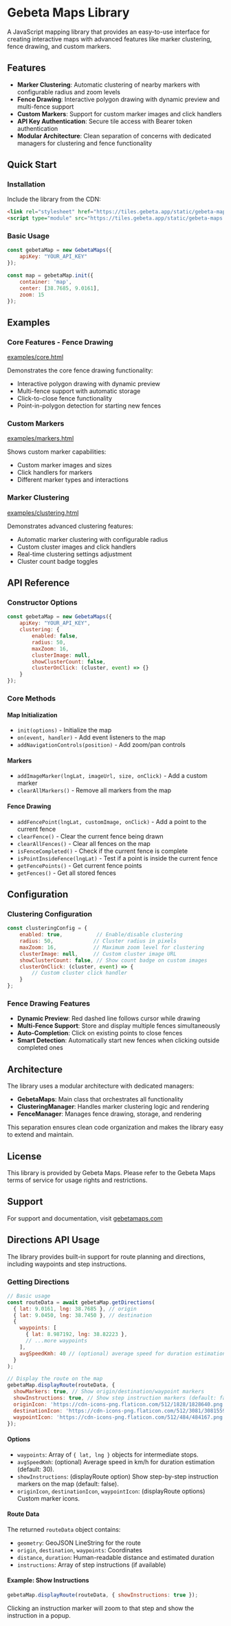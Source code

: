 # Gebeta Maps Library

A JavaScript mapping library that provides an easy-to-use interface for creating interactive maps with advanced features like marker clustering, fence drawing, and custom markers.

## Features

- **Marker Clustering**: Automatic clustering of nearby markers with configurable radius and zoom levels
- **Fence Drawing**: Interactive polygon drawing with dynamic preview and multi-fence support
- **Custom Markers**: Support for custom marker images and click handlers
- **API Key Authentication**: Secure tile access with Bearer token authentication
- **Modular Architecture**: Clean separation of concerns with dedicated managers for clustering and fence functionality

## Quick Start

### Installation

Include the library from the CDN:

```html
<link rel="stylesheet" href="https://tiles.gebeta.app/static/gebeta-maps-lib.css" />
<script type="module" src="https://tiles.gebeta.app/static/gebeta-maps.umd.js"></script>
```

### Basic Usage

```javascript
const gebetaMap = new GebetaMaps({ 
    apiKey: "YOUR_API_KEY" 
});

const map = gebetaMap.init({
    container: 'map',
    center: [38.7685, 9.0161],
    zoom: 15
});
```

## Examples

### Core Features - Fence Drawing
[examples/core.html](examples/core.html)

Demonstrates the core fence drawing functionality:
- Interactive polygon drawing with dynamic preview
- Multi-fence support with automatic storage
- Click-to-close fence functionality
- Point-in-polygon detection for starting new fences

### Custom Markers
[examples/markers.html](examples/markers.html)

Shows custom marker capabilities:
- Custom marker images and sizes
- Click handlers for markers
- Different marker types and interactions

### Marker Clustering
[examples/clustering.html](examples/clustering.html)

Demonstrates advanced clustering features:
- Automatic marker clustering with configurable radius
- Custom cluster images and click handlers
- Real-time clustering settings adjustment
- Cluster count badge toggles

## API Reference

### Constructor Options

```javascript
const gebetaMap = new GebetaMaps({
    apiKey: "YOUR_API_KEY",
    clustering: {
        enabled: false,
        radius: 50,
        maxZoom: 16,
        clusterImage: null,
        showClusterCount: false,
        clusterOnClick: (cluster, event) => {}
    }
});
```

### Core Methods

#### Map Initialization
- `init(options)` - Initialize the map
- `on(event, handler)` - Add event listeners to the map
- `addNavigationControls(position)` - Add zoom/pan controls

#### Markers
- `addImageMarker(lngLat, imageUrl, size, onClick)` - Add a custom marker
- `clearAllMarkers()` - Remove all markers from the map

#### Fence Drawing
- `addFencePoint(lngLat, customImage, onClick)` - Add a point to the current fence
- `clearFence()` - Clear the current fence being drawn
- `clearAllFences()` - Clear all fences on the map
- `isFenceCompleted()` - Check if the current fence is complete
- `isPointInsideFence(lngLat)` - Test if a point is inside the current fence
- `getFencePoints()` - Get current fence points
- `getFences()` - Get all stored fences

## Configuration

### Clustering Configuration

```javascript
const clusteringConfig = {
    enabled: true,           // Enable/disable clustering
    radius: 50,             // Cluster radius in pixels
    maxZoom: 16,            // Maximum zoom level for clustering
    clusterImage: null,     // Custom cluster image URL
    showClusterCount: false, // Show count badge on custom images
    clusterOnClick: (cluster, event) => {
        // Custom cluster click handler
    }
};
```

### Fence Drawing Features

- **Dynamic Preview**: Red dashed line follows cursor while drawing
- **Multi-Fence Support**: Store and display multiple fences simultaneously
- **Auto-Completion**: Click on existing points to close fences
- **Smart Detection**: Automatically start new fences when clicking outside completed ones

## Architecture

The library uses a modular architecture with dedicated managers:

- **GebetaMaps**: Main class that orchestrates all functionality
- **ClusteringManager**: Handles marker clustering logic and rendering
- **FenceManager**: Manages fence drawing, storage, and rendering

This separation ensures clean code organization and makes the library easy to extend and maintain.

## License

This library is provided by Gebeta Maps. Please refer to the Gebeta Maps terms of service for usage rights and restrictions.

## Support

For support and documentation, visit [gebetamaps.com](https://gebetamaps.com)

## Directions API Usage

The library provides built-in support for route planning and directions, including waypoints and step instructions.

### Getting Directions

```javascript
// Basic usage
const routeData = await gebetaMap.getDirections(
  { lat: 9.0161, lng: 38.7685 }, // origin
  { lat: 9.0450, lng: 38.7450 }, // destination
  {
    waypoints: [
      { lat: 8.987192, lng: 38.82223 },
      // ...more waypoints
    ],
    avgSpeedKmh: 40 // (optional) average speed for duration estimation
  }
);

// Display the route on the map
gebetaMap.displayRoute(routeData, {
  showMarkers: true, // Show origin/destination/waypoint markers
  showInstructions: true, // Show step instruction markers (default: false)
  originIcon: 'https://cdn-icons-png.flaticon.com/512/1828/1828640.png',
  destinationIcon: 'https://cdn-icons-png.flaticon.com/512/3081/3081559.png',
  waypointIcon: 'https://cdn-icons-png.flaticon.com/512/484/484167.png'
});
```

#### Options
- `waypoints`: Array of `{ lat, lng }` objects for intermediate stops.
- `avgSpeedKmh`: (optional) Average speed in km/h for duration estimation (default: 30).
- `showInstructions`: (displayRoute option) Show step-by-step instruction markers on the map (default: false).
- `originIcon`, `destinationIcon`, `waypointIcon`: (displayRoute options) Custom marker icons.

#### Route Data
The returned `routeData` object contains:
- `geometry`: GeoJSON LineString for the route
- `origin`, `destination`, `waypoints`: Coordinates
- `distance`, `duration`: Human-readable distance and estimated duration
- `instructions`: Array of step instructions (if available)

#### Example: Show Instructions
```javascript
gebetaMap.displayRoute(routeData, { showInstructions: true });
```

Clicking an instruction marker will zoom to that step and show the instruction in a popup. 